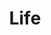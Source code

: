 ---
layout: category
title: Life
description: 혼잣말을 남기는 공간입니다.
background: '/img/bg-post-life.jpg'
tags: []
---